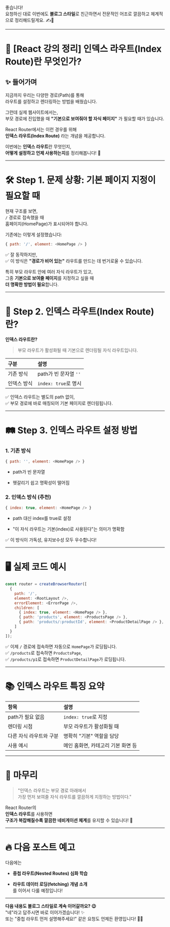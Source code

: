 좋습니다!  
요청하신 대로 이번에도 **블로그 스타일**로 친근하면서 전문적인 어조로 깔끔하고 체계적으로 정리해드릴게요. ✍️🚀

---

# 🌟 [React 강의 정리] 인덱스 라우트(Index Route)란 무엇인가?

## ✨ 들어가며

지금까지 우리는 다양한 경로(Path)를 통해  
라우트를 설정하고 렌더링하는 방법을 배웠습니다.

그런데 실제 웹사이트에서는,  
부모 경로에 진입했을 때 **"기본으로 보여줘야 할 자식 페이지"** 가 필요할 때가 있습니다.

React Router에서는 이런 경우를 위해  
**인덱스 라우트(Index Route)** 라는 개념을 제공합니다.

이번에는 **인덱스 라우트**란 무엇인지,  
**어떻게 설정하고 언제 사용하는지**를 정리해봅니다! 🚀

---

# 🛠️ Step 1. 문제 상황: 기본 페이지 지정이 필요할 때

현재 구조를 보면,  
`/` 경로로 접속했을 때  
홈페이지(HomePage)가 표시되어야 합니다.

기존에는 이렇게 설정했습니다:

```javascript
{ path: '/', element: <HomePage /> }
```

✅ 잘 동작하지만,  
✅ 이 방식은 **"경로가 비어 있는"** 라우트를 만드는 데 번거로울 수 있습니다.

특히 부모 라우트 안에 여러 자식 라우트가 있고,  
그중 **기본으로 보여줄 페이지**를 지정하고 싶을 때  
**더 명확한 방법이 필요**합니다.

---

# 🚀 Step 2. 인덱스 라우트(Index Route)란?

**인덱스 라우트란?**

> 부모 라우트가 활성화될 때 기본으로 렌더링될 자식 라우트입니다.

|구분|설명|
|:--|:--|
|기존 방식|path가 빈 문자열 `''`|
|인덱스 방식|`index: true`로 명시|

✅ 인덱스 라우트는 별도의 path 없이,  
✅ 부모 경로에 바로 매칭되어 기본 페이지로 렌더링됩니다.

---

# 🛤️ Step 3. 인덱스 라우트 설정 방법

### 1. 기존 방식

```javascript
{ path: '', element: <HomePage /> }
```

- path가 빈 문자열
    
- 헷갈리기 쉽고 명확성이 떨어짐
    

### 2. 인덱스 방식 (추천)

```javascript
{ index: true, element: <HomePage /> }
```

- path 대신 index를 true로 설정
    
- "이 자식 라우트는 기본(index)로 사용된다"는 의미가 명확함
    

✅ 이 방식이 가독성, 유지보수성 모두 우수합니다!

---

# 🖥️ 실제 코드 예시

```javascript
const router = createBrowserRouter([
  {
    path: '/',
    element: <RootLayout />,
    errorElement: <ErrorPage />,
    children: [
      { index: true, element: <HomePage /> },
      { path: 'products', element: <ProductsPage /> },
      { path: 'products/:productId', element: <ProductDetailPage /> },
    ]
  }
]);
```

✅ 이제 `/` 경로에 접속하면 자동으로 `HomePage`가 로딩됩니다.  
✅ `/products`로 접속하면 `ProductsPage`,  
✅ `/products/p1`로 접속하면 `ProductDetailPage`가 로딩됩니다.

---

# 📚 인덱스 라우트 특징 요약

|항목|설명|
|:--|:--|
|path가 필요 없음|`index: true`로 지정|
|렌더링 시점|부모 라우트가 활성화될 때|
|다른 자식 라우트와 구분|명확히 "기본" 역할을 담당|
|사용 예시|메인 홈화면, 카테고리 기본 화면 등|

---

# 🎯 마무리

> "인덱스 라우트는 부모 경로 아래에서  
> 가장 먼저 보여줄 자식 라우트를 깔끔하게 지정하는 방법이다."

React Router의  
**인덱스 라우트**를 사용하면  
**구조가 복잡해질수록 깔끔한 네비게이션 체계**를 유지할 수 있습니다! 🚀

---

# 🔥 다음 포스트 예고

다음에는

- **중첩 라우트(Nested Routes) 심화 학습**
    
- **라우트 데이터 로딩(fetching) 개념 소개**  
    를 이어서 다룰 예정입니다!
    

---

**다음 내용도 블로그 스타일로 계속 이어갈까요? 😉**  
"네"라고 답주시면 바로 이어가겠습니다! ✨  
또는 "중첩 라우트 먼저 설명해주세요!" 같은 요청도 언제든 환영입니다! 🎯🚀
